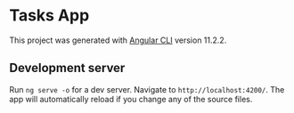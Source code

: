 # Tasks App

This project was generated with [Angular CLI](https://github.com/angular/angular-cli) version 11.2.2.

## Development server

Run `ng serve -o` for a dev server. Navigate to `http://localhost:4200/`. The app will automatically reload if you change any of the source files.

